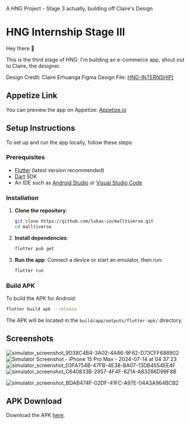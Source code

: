 A HNG Project - Stage 3 actually, building off Claire's Design

#  HNG Internship Stage III  

Hey there 👋

This is the third stage of HNG. I'm building an e-commerce app, shout out to Claire, the designer.

Design Credit: Claire Erhuanga 
Figma Design File: [HNG-INTERNSHIP)](https://www.figma.com/file/QHq9WbFOHgdDRhPuLOTNvB/HNG-INTERNSHIP)

## Appetize Link

You can preview the app on Appetize: [Appetize.io](https://appetize.io/app/b_zmyqznl6tfd7bvolejwd6ssyi4)

## Setup Instructions

To set up and run the app locally, follow these steps:

### Prerequisites

- [Flutter](https://flutter.dev/docs/get-started/install) (latest version recommended)
- [Dart](https://dart.dev/get-dart) SDK
- An IDE such as [Android Studio](https://developer.android.com/studio) or [Visual Studio Code](https://code.visualstudio.com/)

### Installation

1. **Clone the repository**:
   ```bash
   git clone https://github.com/lukas-io/malltiverse.git
   cd malltiverse
   ```

2. **Install dependencies**:
   ```bash
   flutter pub get
   ```

3. **Run the app**:
   Connect a device or start an emulator, then run:
   ```bash
   flutter run
   ```

### Build APK

To build the APK for Android:
```bash
flutter build apk --release
```
The APK will be located in the `build/app/outputs/flutter-apk/` directory.


## Screenshots

![simulator_screenshot_9D38C4B4-3A02-4A86-9F62-D73CFF688902](https://github.com/user-attachments/assets/5974ca25-6e28-4339-aa18-03fca254b315)![Simulator Screenshot - iPhone 15 Pro Max - 2024-07-14 at 04 37 23](https://github.com/user-attachments/assets/897057c4-063a-4f97-acf1-13109cb1ed3f)
![simulator_screenshot_03FA754B-47FB-4E38-BA07-13DB4554EE4F](https://github.com/user-attachments/assets/888b7a76-a8e0-4b41-b87b-9082db8f479e)![simulator_screenshot_C640833B-2957-4F4F-821A-A83266D99F8B](https://github.com/user-attachments/assets/4de45cab-0af3-4d77-9111-e27c69f2ee4a)

![simulator_screenshot_BDAB474F-02DF-41FC-A97E-04A3A964BCB2](https://github.com/user-attachments/assets/5f3fe22e-03c0-4ca4-a212-e9b0f309c016)


## APK Download

Download the APK [here](https://drive.google.com/file/d/1io1RYYb3b0j6xYhLL9dVAE10HxS4U_4s/view?usp=sharing).
